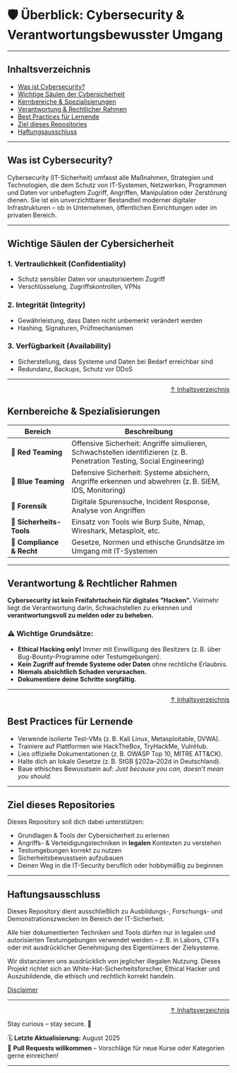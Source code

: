 # 🛡️ Überblick: Cybersecurity & Verantwortungsbewusster Umgang

---
## Inhaltsverzeichnis
- [Was ist Cybersecurity?](#was-ist-cybersecurity)
- [Wichtige Säulen der Cybersicherheit](#wichtige-säulen-der-cybersicherheit)
- [Kernbereiche & Spezialisierungen](#kernbereiche--spezialisierungen)
- [Verantwortung & Rechtlicher Rahmen](#verantwortung--rechtlicher-rahmen)
- [Best Practices für Lernende](#best-practices-für-lernende)
- [Ziel dieses Repositories](#ziel-dieses-repositories)
- [Haftungsausschluss](#haftungsausschluss)

---

## Was ist Cybersecurity?

Cybersecurity (IT-Sicherheit) umfasst alle Maßnahmen, Strategien und Technologien, die dem Schutz von IT-Systemen, Netzwerken, Programmen und Daten vor unbefugtem Zugriff, Angriffen, Manipulation oder Zerstörung dienen. Sie ist ein unverzichtbarer Bestandteil moderner digitaler Infrastrukturen – ob in Unternehmen, öffentlichen Einrichtungen oder im privaten Bereich.

---

## Wichtige Säulen der Cybersicherheit

### 1. **Vertraulichkeit (Confidentiality)**
- Schutz sensibler Daten vor unautorisiertem Zugriff
- Verschlüsselung, Zugriffskontrollen, VPNs

### 2. **Integrität (Integrity)**
- Gewährleistung, dass Daten nicht unbemerkt verändert werden
- Hashing, Signaturen, Prüfmechanismen

### 3. **Verfügbarkeit (Availability)**
- Sicherstellung, dass Systeme und Daten bei Bedarf erreichbar sind
- Redundanz, Backups, Schutz vor DDoS

---

<div align=right>

[↑ Inhaltsverzeichnis](#inhaltsverzeichnis)

</div>

## Kernbereiche & Spezialisierungen

| Bereich                   | Beschreibung |
|---------------------------|--------------|
| 🔐 **Red Teaming**        | Offensive Sicherheit: Angriffe simulieren, Schwachstellen identifizieren (z. B. Penetration Testing, Social Engineering) |
| 🔵 **Blue Teaming**       | Defensive Sicherheit: Systeme absichern, Angriffe erkennen und abwehren (z. B. SIEM, IDS, Monitoring) |
| 🧪 **Forensik**           | Digitale Spurensuche, Incident Response, Analyse von Angriffen |
| 🧰 **Sicherheits-Tools** | Einsatz von Tools wie Burp Suite, Nmap, Wireshark, Metasploit, etc. |
| 🧾 **Compliance & Recht** | Gesetze, Normen und ethische Grundsätze im Umgang mit IT-Systemen |

---

## Verantwortung & Rechtlicher Rahmen

**Cybersecurity ist kein Freifahrtschein für digitales "Hacken".** Vielmehr liegt die Verantwortung darin, Schwachstellen zu erkennen und **verantwortungsvoll zu melden oder zu beheben.**

### ⚠️ Wichtige Grundsätze:
- **Ethical Hacking only!** Immer mit Einwilligung des Besitzers (z. B. über Bug-Bounty-Programme oder Testumgebungen).
- **Kein Zugriff auf fremde Systeme oder Daten** ohne rechtliche Erlaubnis.
- **Niemals absichtlich Schaden verursachen.**
- **Dokumentiere deine Schritte sorgfältig.**

---

<div align=right>

[↑ Inhaltsverzeichnis](#inhaltsverzeichnis)

</div>

## Best Practices für Lernende

- Verwende isolierte Test-VMs (z. B. Kali Linux, Metasploitable, DVWA).
- Trainiere auf Plattformen wie HackTheBox, TryHackMe, VulnHub.
- Lies offizielle Dokumentationen (z. B. OWASP Top 10, MITRE ATT&CK).
- Halte dich an lokale Gesetze (z. B. StGB §202a–202d in Deutschland).
- Baue ethisches Bewusstsein auf: *Just because you can, doesn’t mean you should.*

---

## Ziel dieses Repositories

Dieses Repository soll dich dabei unterstützen:

- Grundlagen & Tools der Cybersicherheit zu erlernen
- Angriffs- & Verteidigungstechniken in **legalen** Kontexten zu verstehen
- Testumgebungen korrekt zu nutzen
- Sicherheitsbewusstsein aufzubauen
- Deinen Weg in die IT-Security beruflich oder hobbymäßig zu beginnen

---

## Haftungsausschluss

Dieses Repository dient ausschließlich zu Ausbildungs-, Forschungs- und Demonstrationszwecken im Bereich der IT-Sicherheit.

Alle hier dokumentierten Techniken und Tools dürfen nur in legalen und autorisierten Testumgebungen verwendet werden – z. B. in Labors, CTFs oder mit ausdrücklicher Genehmigung des Eigentümers der Zielsysteme.

Wir distanzieren uns ausdrücklich von jeglicher illegalen Nutzung.
Dieses Projekt richtet sich an White-Hat-Sicherheitsforscher, Ethical Hacker und Auszubildende, die ethisch und rechtlich korrekt handeln.

[Disclaimer](/00-disclaimer/disclaimer.md)

--- 

<div align=right>

[↑ Inhaltsverzeichnis](#inhaltsverzeichnis)

</div>

Stay curious – stay secure. 🔐

🗓️ **Letzte Aktualisierung:** August 2025  
🤝 **Pull Requests willkommen** – Vorschläge für neue Kurse oder Kategorien gerne einreichen!

---